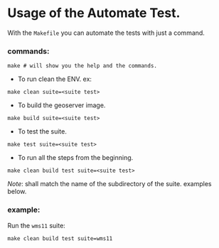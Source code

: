 # Usage of the Automate Test.
With the `Makefile` you can automate the tests with just a command.

### commands:
```shell
make # will show you the help and the commands. 
```
* To run clean the ENV. ex:
```shell
make clean suite=<suite test>
```
* To build the geoserver image.
```shell
make build suite=<suite test>
```
* To test the suite.
```shell
make test suite=<suite test>
```
* To run all the steps from the beginning.
```shell
make clean build test suite=<suite test>
```
*Note*: <suite test> shall match the name of the subdirectory of the suite.
  examples below.
  
  
### example:
Run the `wms11` suite:
```
make clean build test suite=wms11
```
